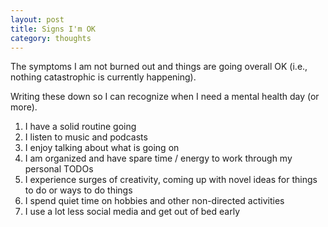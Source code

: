 ```yaml
---
layout: post
title: Signs I'm OK
category: thoughts
---
```


The symptoms I am not burned out and things are going overall OK (i.e., nothing catastrophic is currently happening).

Writing these down so I can recognize when I need a mental health day (or more).

1. I have a solid routine going
2. I listen to music and podcasts
3. I enjoy talking about what is going on
4. I am organized and have spare time / energy to work through my personal TODOs
5. I experience surges of creativity, coming up with novel ideas for things to do or ways to do things
6. I spend quiet time on hobbies and other non-directed activities
7. I use a lot less social media and get out of bed early
